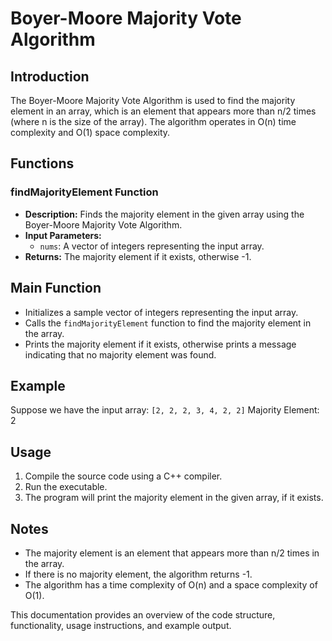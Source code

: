 # Boyer-Moore Majority Vote Algorithm

## Introduction

The Boyer-Moore Majority Vote Algorithm is used to find the majority element in an array, which is an element that appears more than n/2 times (where n is the size of the array). The algorithm operates in O(n) time complexity and O(1) space complexity.

## Functions

### findMajorityElement Function

- **Description:** Finds the majority element in the given array using the Boyer-Moore Majority Vote Algorithm.
- **Input Parameters:**
  - `nums`: A vector of integers representing the input array.
- **Returns:** The majority element if it exists, otherwise -1.

## Main Function

- Initializes a sample vector of integers representing the input array.
- Calls the `findMajorityElement` function to find the majority element in the array.
- Prints the majority element if it exists, otherwise prints a message indicating that no majority element was found.

## Example

Suppose we have the input array: `[2, 2, 2, 3, 4, 2, 2]`
Majority Element: 2

## Usage

1. Compile the source code using a C++ compiler.
2. Run the executable.
3. The program will print the majority element in the given array, if it exists.

## Notes

- The majority element is an element that appears more than n/2 times in the array.
- If there is no majority element, the algorithm returns -1.
- The algorithm has a time complexity of O(n) and a space complexity of O(1).

This documentation provides an overview of the code structure, functionality, usage instructions, and example output.
